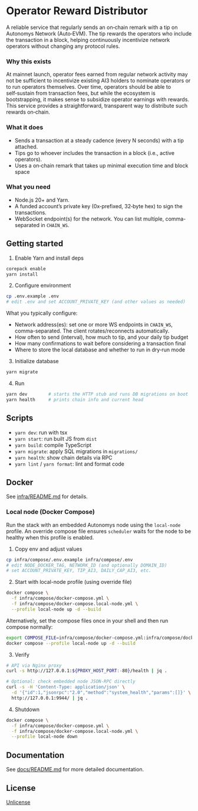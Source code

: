 # Operator Reward Distributor

A reliable service that regularly sends an on‑chain remark with a tip on Autonomys Network (Auto‑EVM). The tip rewards the operators who include the transaction in a block, helping continuously incentivize network operators without changing any protocol rules.

### Why this exists

At mainnet launch, operator fees earned from regular network activity may not be sufficient to incentivize existing AI3 holders to nominate operators or to run operators themselves. Over time, operators should be able to self‑sustain from transaction fees, but while the ecosystem is bootstrapping, it makes sense to subsidize operator earnings with rewards. This service provides a straightforward, transparent way to distribute such rewards on‑chain.

### What it does

- Sends a transaction at a steady cadence (every N seconds) with a tip attached.
- Tips go to whoever includes the transaction in a block (i.e., active operators).
- Uses a on‑chain remark that takes up minimal execution time and block space

### What you need

- Node.js 20+ and Yarn.
- A funded account’s private key (0x‑prefixed, 32‑byte hex) to sign the transactions.
- WebSocket endpoint(s) for the network. You can list multiple, comma-separated in `CHAIN_WS`.

## Getting started

1. Enable Yarn and install deps

```bash
corepack enable
yarn install
```

2. Configure environment

```bash
cp .env.example .env
# edit .env and set ACCOUNT_PRIVATE_KEY (and other values as needed)
```

What you typically configure:

- Network address(es): set one or more WS endpoints in `CHAIN_WS`, comma-separated. The client rotates/reconnects automatically.
- How often to send (interval), how much to tip, and your daily tip budget
- How many confirmations to wait before considering a transaction final
- Where to store the local database and whether to run in dry‑run mode

3. Initialize database

```bash
yarn migrate
```

4. Run

```bash
yarn dev        # starts the HTTP stub and runs DB migrations on boot
yarn health     # prints chain info and current head
```

## Scripts

- `yarn dev`: run with tsx
- `yarn start`: run built JS from `dist`
- `yarn build`: compile TypeScript
- `yarn migrate`: apply SQL migrations in `migrations/`
- `yarn health`: show chain details via RPC
- `yarn lint` / `yarn format`: lint and format code

## Docker

See [infra/README.md](infra/README.md) for details.

### Local node (Docker Compose)

Run the stack with an embedded Autonomys node using the `local-node` profile. An override compose file ensures `scheduler` waits for the node to be healthy when this profile is enabled.

1. Copy env and adjust values

```bash
cp infra/compose/.env.example infra/compose/.env
# edit NODE_DOCKER_TAG, NETWORK_ID (and optionally DOMAIN_ID)
# set ACCOUNT_PRIVATE_KEY, TIP_AI3, DAILY_CAP_AI3, etc.
```

2. Start with local-node profile (using override file)

```bash
docker compose \
  -f infra/compose/docker-compose.yml \
  -f infra/compose/docker-compose.local-node.yml \
  --profile local-node up -d --build
```

Alternatively, set the compose files once in your shell and then run compose normally:

```bash
export COMPOSE_FILE=infra/compose/docker-compose.yml:infra/compose/docker-compose.local-node.yml
docker compose --profile local-node up -d --build
```

3. Verify

```bash
# API via Nginx proxy
curl -s http://127.0.0.1:${PROXY_HOST_PORT:-80}/health | jq .

# Optional: check embedded node JSON-RPC directly
curl -s -H 'Content-Type: application/json' \
  -d '{"id":1,"jsonrpc":"2.0","method":"system_health","params":[]}' \
  http://127.0.0.1:9944/ | jq .
```

4. Shutdown

```bash
docker compose \
  -f infra/compose/docker-compose.yml \
  -f infra/compose/docker-compose.local-node.yml \
  --profile local-node down
```

## Documentation

See [docs/README.md](docs/README.md) for more detailed documentation.

## License

[Unlicense](LICENSE)

